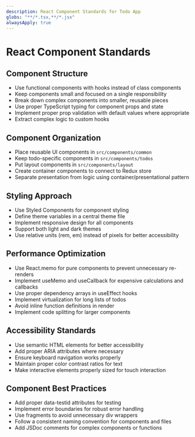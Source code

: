 ```yaml
---
description: React Component Standards for Todo App
globs: "**/*.tsx,**/*.jsx"
alwaysApply: true
---
```


# React Component Standards

## Component Structure
- Use functional components with hooks instead of class components
- Keep components small and focused on a single responsibility
- Break down complex components into smaller, reusable pieces
- Use proper TypeScript typing for component props and state
- Implement proper prop validation with default values where appropriate
- Extract complex logic to custom hooks

## Component Organization
- Place reusable UI components in `src/components/common`
- Keep todo-specific components in `src/components/todos`
- Put layout components in `src/components/layout`
- Create container components to connect to Redux store
- Separate presentation from logic using container/presentational pattern

## Styling Approach
- Use Styled Components for component styling
- Define theme variables in a central theme file
- Implement responsive design for all components
- Support both light and dark themes
- Use relative units (rem, em) instead of pixels for better accessibility

## Performance Optimization
- Use React.memo for pure components to prevent unnecessary re-renders
- Implement useMemo and useCallback for expensive calculations and callbacks
- Use proper dependency arrays in useEffect hooks
- Implement virtualization for long lists of todos
- Avoid inline function definitions in render
- Implement code splitting for larger components

## Accessibility Standards
- Use semantic HTML elements for better accessibility
- Add proper ARIA attributes where necessary
- Ensure keyboard navigation works properly
- Maintain proper color contrast ratios for text
- Make interactive elements properly sized for touch interaction

## Component Best Practices
- Add proper data-testid attributes for testing
- Implement error boundaries for robust error handling
- Use fragments to avoid unnecessary div wrappers
- Follow a consistent naming convention for components and files
- Add JSDoc comments for complex components or functions